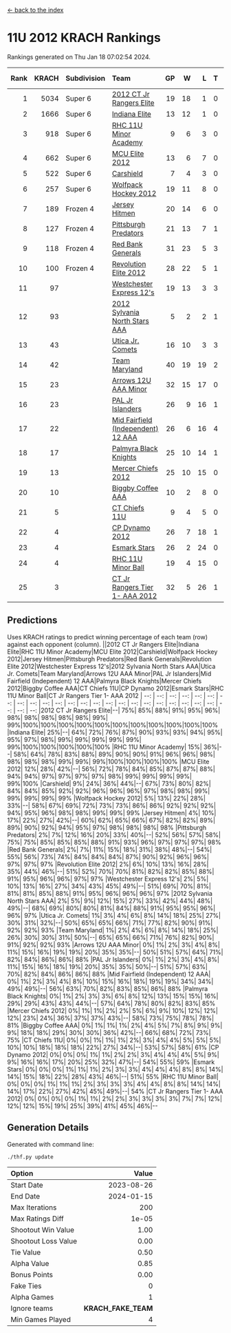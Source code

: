[<- back to the index](readme.md)
# 11U 2012 KRACH Rankings
Rankings generated on Thu Jan 18 07:02:54 2024.

Rank|KRACH|Subdivision|Team|GP|W|L|T|OTW|OTL|SoS|Exp Wins|Win Diff
---:|---:|:---|:---|---:|---:|---:|---:|---:|---:|---:|---:|---:
1|5034|Super 6|[2012 CT Jr Rangers Elite](https://gamesheetstats.com/seasons/3664/teams/140909/schedule)|19|18|1|0|1|0|326|18.8|-0.0
2|1666|Super 6|[Indiana Elite](https://gamesheetstats.com/seasons/3664/teams/144355/schedule)|13|12|1|0|1|0|174|12.8|-0.0
3|918|Super 6|[RHC 11U Minor Academy](https://gamesheetstats.com/seasons/3664/teams/140913/schedule)|9|6|3|0|0|1|1211|6.8|-0.0
4|662|Super 6|[MCU Elite 2012](https://gamesheetstats.com/seasons/3664/teams/140908/schedule)|13|6|7|0|2|2|2030|6.8|-0.0
5|522|Super 6|[Carshield](https://gamesheetstats.com/seasons/3664/teams/160344/schedule)|7|4|3|0|0|1|840|4.8|-0.0
6|257|Super 6|[Wolfpack Hockey 2012](https://gamesheetstats.com/seasons/3664/teams/140914/schedule)|19|11|8|0|1|2|761|11.8|-0.0
7|189|Frozen 4|[Jersey Hitmen](https://gamesheetstats.com/seasons/3664/teams/140915/schedule)|20|14|6|0|0|0|613|14.9|0.0
8|127|Frozen 4|[Pittsburgh Predators](https://gamesheetstats.com/seasons/3664/teams/140925/schedule)|21|13|7|1|0|1|522|14.4|0.0
9|118|Frozen 4|[Red Bank Generals](https://gamesheetstats.com/seasons/3664/teams/140916/schedule)|31|23|5|3|3|0|42|25.4|0.0
10|100|Frozen 4|[Revolution Elite 2012](https://gamesheetstats.com/seasons/3664/teams/140924/schedule)|28|22|5|1|1|1|33|23.4|0.0
11|97||[Westchester Express 12's](https://gamesheetstats.com/seasons/3664/teams/140919/schedule)|19|13|3|3|2|1|43|15.4|0.0
12|93||[2012 Sylvania North Stars AAA](https://gamesheetstats.com/seasons/3664/teams/162461/schedule)|5|2|2|1|0|0|572|3.3|-0.0
13|43||[Utica Jr. Comets](https://gamesheetstats.com/seasons/3664/teams/140923/schedule)|16|10|3|3|2|0|31|12.4|0.0
14|42||[Team Maryland](https://gamesheetstats.com/seasons/3664/teams/140928/schedule)|40|19|19|2|1|0|660|20.9|0.0
15|23||[Arrows 12U AAA Minor](https://gamesheetstats.com/seasons/3664/teams/140920/schedule)|32|15|17|0|4|0|61|15.9|0.0
16|23||[PAL Jr Islanders](https://gamesheetstats.com/seasons/3664/teams/140921/schedule)|26|9|16|1|0|4|436|10.4|0.0
17|22||[Mid Fairfield (Independent) 12 AAA](https://gamesheetstats.com/seasons/3664/teams/140910/schedule)|26|6|16|4|1|2|88|8.9|0.0
18|17||[Palmyra Black Knights](https://gamesheetstats.com/seasons/3664/teams/140927/schedule)|25|10|14|1|0|1|47|11.4|0.0
19|13||[Mercer Chiefs 2012](https://gamesheetstats.com/seasons/3664/teams/140918/schedule)|25|10|15|0|0|1|35|10.9|0.0
20|10||[Biggby Coffee AAA](https://gamesheetstats.com/seasons/3664/teams/144354/schedule)|10|2|8|0|0|0|523|2.9|0.0
21|5||[CT Chiefs 11U](https://gamesheetstats.com/seasons/3664/teams/140912/schedule)|9|4|5|0|0|1|11|4.9|0.0
22|4||[CP Dynamo 2012](https://gamesheetstats.com/seasons/3664/teams/140922/schedule)|26|7|18|1|1|1|40|8.4|0.0
23|4||[Esmark Stars](https://gamesheetstats.com/seasons/3664/teams/140926/schedule)|26|2|24|0|0|0|224|2.9|0.0
24|4||[RHC 11U Minor Ball](https://gamesheetstats.com/seasons/3664/teams/140917/schedule)|19|4|15|0|0|2|37|4.9|0.0
25|3||[CT Jr Rangers Tier 1- AAA 2012](https://gamesheetstats.com/seasons/3664/teams/140911/schedule)|32|5|26|1|1|0|49|6.4|0.0

## Predictions
Uses KRACH ratings to predict winning percentage of each team (row) against each opponent (column).
||2012 CT Jr Rangers Elite|Indiana Elite|RHC 11U Minor Academy|MCU Elite 2012|Carshield|Wolfpack Hockey 2012|Jersey Hitmen|Pittsburgh Predators|Red Bank Generals|Revolution Elite 2012|Westchester Express 12's|2012 Sylvania North Stars AAA|Utica Jr. Comets|Team Maryland|Arrows 12U AAA Minor|PAL Jr Islanders|Mid Fairfield (Independent) 12 AAA|Palmyra Black Knights|Mercer Chiefs 2012|Biggby Coffee AAA|CT Chiefs 11U|CP Dynamo 2012|Esmark Stars|RHC 11U Minor Ball|CT Jr Rangers Tier 1- AAA 2012
| --: | --: | --: | --: | --: | --: | --: | --: | --: | --: | --: | --: | --: | --: | --: | --: | --: | --: | --: | --: | --: | --: | --: | --: | --: | --: 
|2012 CT Jr Rangers Elite|--| 75%| 85%| 88%| 91%| 95%| 96%| 98%| 98%| 98%| 98%| 98%| 99%| 99%|100%|100%|100%|100%|100%|100%|100%|100%|100%|100%|100%
|Indiana Elite| 25%|--| 64%| 72%| 76%| 87%| 90%| 93%| 93%| 94%| 95%| 95%| 97%| 98%| 99%| 99%| 99%| 99%| 99%| 99%|100%|100%|100%|100%|100%
|RHC 11U Minor Academy| 15%| 36%|--| 58%| 64%| 78%| 83%| 88%| 89%| 90%| 90%| 91%| 96%| 96%| 98%| 98%| 98%| 98%| 99%| 99%| 99%|100%|100%|100%|100%
|MCU Elite 2012| 12%| 28%| 42%|--| 56%| 72%| 78%| 84%| 85%| 87%| 87%| 88%| 94%| 94%| 97%| 97%| 97%| 97%| 98%| 99%| 99%| 99%| 99%| 99%|100%
|Carshield|  9%| 24%| 36%| 44%|--| 67%| 73%| 80%| 82%| 84%| 84%| 85%| 92%| 92%| 96%| 96%| 96%| 97%| 98%| 98%| 99%| 99%| 99%| 99%| 99%
|Wolfpack Hockey 2012|  5%| 13%| 22%| 28%| 33%|--| 58%| 67%| 69%| 72%| 73%| 73%| 86%| 86%| 92%| 92%| 92%| 94%| 95%| 96%| 98%| 98%| 99%| 99%| 99%
|Jersey Hitmen|  4%| 10%| 17%| 22%| 27%| 42%|--| 60%| 62%| 65%| 66%| 67%| 82%| 82%| 89%| 89%| 90%| 92%| 94%| 95%| 97%| 98%| 98%| 98%| 98%
|Pittsburgh Predators|  2%|  7%| 12%| 16%| 20%| 33%| 40%|--| 52%| 56%| 57%| 58%| 75%| 75%| 85%| 85%| 85%| 88%| 91%| 93%| 96%| 97%| 97%| 97%| 98%
|Red Bank Generals|  2%|  7%| 11%| 15%| 18%| 31%| 38%| 48%|--| 54%| 55%| 56%| 73%| 74%| 84%| 84%| 84%| 87%| 90%| 92%| 96%| 96%| 97%| 97%| 97%
|Revolution Elite 2012|  2%|  6%| 10%| 13%| 16%| 28%| 35%| 44%| 46%|--| 51%| 52%| 70%| 70%| 81%| 82%| 82%| 85%| 88%| 91%| 95%| 96%| 96%| 97%| 97%
|Westchester Express 12's|  2%|  5%| 10%| 13%| 16%| 27%| 34%| 43%| 45%| 49%|--| 51%| 69%| 70%| 81%| 81%| 81%| 85%| 88%| 91%| 95%| 96%| 96%| 96%| 97%
|2012 Sylvania North Stars AAA|  2%|  5%|  9%| 12%| 15%| 27%| 33%| 42%| 44%| 48%| 49%|--| 68%| 69%| 80%| 80%| 81%| 84%| 88%| 91%| 95%| 95%| 96%| 96%| 97%
|Utica Jr. Comets|  1%|  3%|  4%|  6%|  8%| 14%| 18%| 25%| 27%| 30%| 31%| 32%|--| 50%| 65%| 65%| 66%| 71%| 77%| 82%| 90%| 91%| 92%| 92%| 93%
|Team Maryland|  1%|  2%|  4%|  6%|  8%| 14%| 18%| 25%| 26%| 30%| 30%| 31%| 50%|--| 65%| 65%| 66%| 71%| 76%| 82%| 90%| 91%| 92%| 92%| 93%
|Arrows 12U AAA Minor|  0%|  1%|  2%|  3%|  4%|  8%| 11%| 15%| 16%| 19%| 19%| 20%| 35%| 35%|--| 50%| 51%| 57%| 64%| 71%| 82%| 84%| 86%| 86%| 88%
|PAL Jr Islanders|  0%|  1%|  2%|  3%|  4%|  8%| 11%| 15%| 16%| 18%| 19%| 20%| 35%| 35%| 50%|--| 51%| 57%| 63%| 70%| 82%| 84%| 86%| 86%| 88%
|Mid Fairfield (Independent) 12 AAA|  0%|  1%|  2%|  3%|  4%|  8%| 10%| 15%| 16%| 18%| 19%| 19%| 34%| 34%| 49%| 49%|--| 56%| 63%| 70%| 82%| 83%| 85%| 86%| 88%
|Palmyra Black Knights|  0%|  1%|  2%|  3%|  3%|  6%|  8%| 12%| 13%| 15%| 15%| 16%| 29%| 29%| 43%| 43%| 44%|--| 57%| 64%| 78%| 80%| 82%| 83%| 85%
|Mercer Chiefs 2012|  0%|  1%|  1%|  2%|  2%|  5%|  6%|  9%| 10%| 12%| 12%| 12%| 23%| 24%| 36%| 37%| 37%| 43%|--| 58%| 73%| 75%| 78%| 78%| 81%
|Biggby Coffee AAA|  0%|  1%|  1%|  1%|  2%|  4%|  5%|  7%|  8%|  9%|  9%|  9%| 18%| 18%| 29%| 30%| 30%| 36%| 42%|--| 66%| 68%| 72%| 73%| 75%
|CT Chiefs 11U|  0%|  0%|  1%|  1%|  1%|  2%|  3%|  4%|  4%|  5%|  5%|  5%| 10%| 10%| 18%| 18%| 18%| 22%| 27%| 34%|--| 53%| 57%| 58%| 61%
|CP Dynamo 2012|  0%|  0%|  0%|  1%|  1%|  2%|  2%|  3%|  4%|  4%|  4%|  5%|  9%|  9%| 16%| 16%| 17%| 20%| 25%| 32%| 47%|--| 54%| 55%| 59%
|Esmark Stars|  0%|  0%|  0%|  1%|  1%|  1%|  2%|  3%|  3%|  4%|  4%|  4%|  8%|  8%| 14%| 14%| 15%| 18%| 22%| 28%| 43%| 46%|--| 51%| 55%
|RHC 11U Minor Ball|  0%|  0%|  0%|  1%|  1%|  1%|  2%|  3%|  3%|  3%|  4%|  4%|  8%|  8%| 14%| 14%| 14%| 17%| 22%| 27%| 42%| 45%| 49%|--| 54%
|CT Jr Rangers Tier 1- AAA 2012|  0%|  0%|  0%|  0%|  1%|  1%|  2%|  2%|  3%|  3%|  3%|  3%|  7%|  7%| 12%| 12%| 12%| 15%| 19%| 25%| 39%| 41%| 45%| 46%|--

## Generation Details

Generated with command line:
```
./thf.py update
```

| Option | Value |
| :----- | ----: |
| Start Date | 2023-08-26 |
| End Date | 2024-01-15 |
| Max Iterations | 200 |
| Max Ratings Diff | 1e-05 |
| Shootout Win Value | 1.00 |
| Shootout Loss Value | 0.00 |
| Tie Value | 0.50 |
| Alpha Value | 0.85 |
| Bonus Points | 0.00 |
| Fake Ties | 0 |
| Alpha Games | 1 |
| Ignore teams | __KRACH_FAKE_TEAM__ |
| Min Games Played | 4 |

